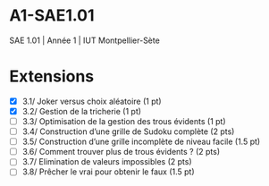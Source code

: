 # A1-SAE1.01
SAE 1.01 | Année 1 | IUT Montpellier-Sète

# Extensions
- [x] 3.1/ Joker versus choix aléatoire (1 pt)
- [x] 3.2/ Gestion de la tricherie (1 pt)
- [ ] 3.3/ Optimisation de la gestion des trous évidents (1 pt)
- [ ] 3.4/ Construction d’une grille de Sudoku complète (2 pts)
- [ ] 3.5/ Construction d’une grille incomplète de niveau facile (1.5 pt)
- [ ] 3.6/ Comment trouver plus de trous évidents ? (2 pts)
- [ ] 3.7/ Elimination de valeurs impossibles (2 pts)
- [ ] 3.8/ Prêcher le vrai pour obtenir le faux (1.5 pt)
